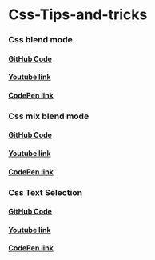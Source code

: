 # Css-Tips-and-tricks

### Css blend mode 
#### <a href="https://github.com/Pinky057/Css-Tips-and-tricks/tree/Css-blend-mode">GitHub Code</a>
#### <a href="https://www.youtube.com/watch?v=SSWrvKw8-BY">Youtube link</a>
#### <a href="https://codepen.io/Ishrat_Pinky/pen/yLjwjxg">CodePen link</a>

### Css mix blend mode 
#### <a href="https://github.com/Pinky057/Css-Tips-and-tricks/tree/CSS-mix-blend-mode">GitHub Code</a>
#### <a href="https://www.youtube.com/watch?v=SSWrvKw8-BY">Youtube link</a>
#### <a href="https://codepen.io/Ishrat_Pinky/pen/yLjwjxg">CodePen link</a>


### Css Text Selection
#### <a href="https://github.com/Pinky057/Css-Tips-and-tricks/tree/Css-Text-Selection">GitHub Code</a>
#### <a href="https://www.youtube.com/watch?v=SSWrvKw8-BY">Youtube link</a>
#### <a href="https://codepen.io/Ishrat_Pinky/pen/yLjwjxg">CodePen link</a>


